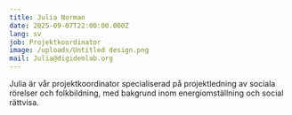 ```yaml
---
title: Julia Norman
date: 2025-09-07T22:00:00.000Z
lang: sv
job: Projektkoordinator
image: /uploads/Untitled design.png
mail: Julia@digidemlab.org
---
```


Julia är vår projektkoordinator specialiserad på projektledning av sociala rörelser och folkbildning, med bakgrund inom energiomställning och social rättvisa. 
